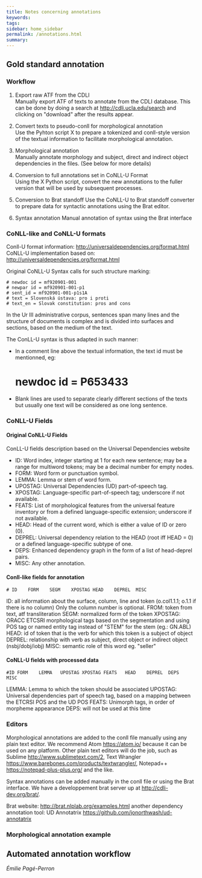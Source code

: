 ```yaml
---
title: Notes concerning annotations
keywords:
tags:
sidebar: home_sidebar
permalink: /annotations.html
summary:
---
```


## Gold standard annotation

### Workflow

1. Export raw ATF from the CDLI  
Manually export ATF of texts to annotate from the CDLI database. This can be done by doing a search at <http://cdli.ucla.edu/search> and clicking on "download" after the results appear.

2. Convert texts to pseudo-conll for morphological annotation  
Use the Pyhton script X to prepare a tokenized and conll-style version of the textual information to facilitate morphological annotation.

3. Morphological annotation  
Manually annotate morphology and subject, direct and indirect object dependencies in the files. (See below for more details)

4. Conversion to full annotations set in CoNLL-U Format  
Using the X Python script, convert the new annotations to the fuller version that will be used by subsequent processes.

5. Conversion to Brat standoff
Use the CoNLL-U to Brat standoff converter to prepare data for syntactic annotations using the Brat editor.

6. Syntax annotation
Manual annotation of syntax using the Brat interface


### CoNLL-like and CoNLL-U formats

Conll-U format information: <http://universaldependencies.org/format.html>  
CoNLL-U implementation based on: <http://universaldependencies.org/format.html>

Original CoNLL-U Syntax calls for such structure marking:

	# newdoc id = mf920901-001
	# newpar id = mf920901-001-p1
	# sent_id = mf920901-001-p1s1A
	# text = Slovenská ústava: pro i proti
	# text_en = Slovak constitution: pros and cons

In the Ur III administrative corpus, sentences span many lines and the structure of documents is complex and is divided into surfaces and sections, based on the medium of the text.

The ConLL-U syntax is thus adapted in such manner:

- In a comment line above the textual information, the text id must be mentionned, eg: 

	# newdoc id = P653433
 - Blank lines are used to separate clearly different sections of the texts but usually one text will be considered as one long sentence.

### CoNLL-U Fields  
#### Original CoNLL-U Fields  
ConLL-U fields description based on the Universal Dependencies website

- ID: Word index, integer starting at 1 for each new sentence; may be a range for multiword tokens; may be a decimal number for empty nodes.  
- FORM: Word form or punctuation symbol.  
- LEMMA: Lemma or stem of word form.  
- UPOSTAG: Universal Dependencies (UD) part-of-speech tag.  
- XPOSTAG: Language-specific part-of-speech tag; underscore if not available.  
- FEATS: List of morphological features from the universal feature inventory or from a defined language-specific extension; underscore if not available.  
- HEAD: Head of the current word, which is either a value of ID or zero (0).  
- DEPREL: Universal dependency relation to the HEAD (root iff HEAD = 0) or a defined language-specific subtype of one.  
- DEPS: Enhanced dependency graph in the form of a list of head-deprel pairs.  
- MISC: Any other annotation.  

#### Conll-like fields for annotation
	# ID	FORM	SEGM	XPOSTAG	HEAD	DEPREL	MISC
ID: all information about the surface, column, line and token (o.col1.1.1;  o.1.1 if there is no column) Only the column number is optional.
FROM: token from text, atf transliteration
SEGM: normalized form of the token
XPOSTAG: ORACC ETCSRI morphological tags based on the segmentation and using POS tag or named entity tag instead of "STEM" for the stem (eg.: GN.ABL)
HEAD: id of token that is the verb for which this token is a subject of object
DEPREL: relationship with verb as subject, direct object or indirect object (nsbj/dobj/iobj)
MISC: semantic role of this word eg. "seller"

#### CoNLL-U fields with processed data
	#ID	FORM	LEMMA	UPOSTAG	XPOSTAG	FEATS	HEAD	DEPREL	DEPS	MISC
LEMMA: Lemma to which the token should be associated
UPOSTAG: Universal dependencies part of speech tag, based on a mapping between the ETCRSI POS and the UD POS
FEATS: Unimorph tags, in order of morpheme appearance
DEPS: will not be used at this time


### Editors
Morphological annotations are added to the conll file manually using any plain text editor. We recommend Atom <https://atom.io/> because it can be used on any platform. Other plain text editors will do the job, such as Sublime <http://www.sublimetext.com/2>, Text Wrangler <https://www.barebones.com/products/textwrangler/>, Notepad++ <https://notepad-plus-plus.org/> and the like.

Syntax annotations can be added manually in the conll file or using the Brat interface. We have a developpement brat server up at <http://cdli-dev.org/brat/>.

Brat website: <http://brat.nlplab.org/examples.html>
another dependency annotation tool: UD Annotatrix <https://github.com/jonorthwash/ud-annotatrix>  


### Morphological annotation example

## Automated annotation workflow


*Émilie Pagé-Perron*
